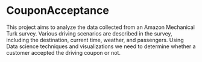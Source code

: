 # CouponAcceptance
This project aims to analyze the data collected from an Amazon Mechanical Turk survey. Various driving scenarios are described in the survey, including the destination, current time, weather, and passengers. Using Data science techniques and visualizations we need to determine whether a customer accepted the driving coupon or not.
